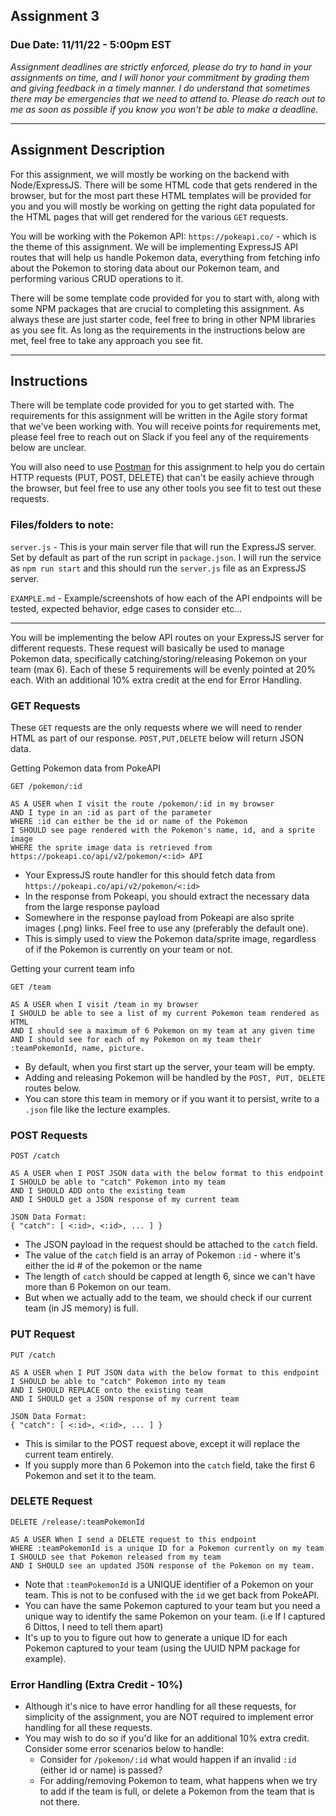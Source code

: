 ## Assignment 3
### Due Date: 11/11/22 - 5:00pm EST

*Assignment deadlines are strictly enforced, please do try to hand in your assignments on time, and I will honor your commitment by grading them and giving feedback in a timely manner. I do understand that sometimes there may be emergencies that we need to attend to. Please do reach out to me as soon as possible if you know you won't be able to make a deadline.*

---

## Assignment Description

For this assignment, we will mostly be working on the backend with Node/ExpressJS. There will be some HTML code that gets rendered in the browser, but for the most part these HTML templates will be provided for you and you will mostly be working on getting the right data populated for the HTML pages that will get rendered for the various `GET` requests.

You will be working with the Pokemon API: `https://pokeapi.co/` - which is the theme of this assignment. We will be implementing ExpressJS API routes that will help us handle Pokemon data, everything from fetching info about the Pokemon to storing data about our Pokemon team, and performing various CRUD operations to it.

There will be some template code provided for you to start with, along with some NPM packages that are crucial to completing this assignment. As always these are just starter code, feel free to bring in other NPM libraries as you see fit. As long as the requirements in the instructions below are met, feel free to take any approach you see fit.

---

## Instructions

There will be template code provided for you to get started with. The requirements for this assignment will be written in the Agile story format that we've been working with. You will receive points for requirements met, please feel free to reach out on Slack if you feel any of the requirements below are unclear.

You will also need to use [Postman](https://www.postman.com/downloads/) for this assignment to help you do certain HTTP requests (PUT, POST, DELETE) that can't be easily achieve through the browser, but feel free to use any other tools you see fit to test out these requests.

### Files/folders to note:

`server.js` - This is your main server file that will run the ExpressJS server. Set by default as part of the run script in `package.json`. I will run the service as `npm run start` and this should run the `server.js` file as an ExpressJS server.

`EXAMPLE.md` - Example/screenshots of how each of the API endpoints will be tested, expected behavior, edge cases to consider etc...

---

You will be implementing the below API routes on your ExpressJS server for different requests. These request will basically be used to manage Pokemon data, specifically catching/storing/releasing Pokemon on your team (max 6). Each of these 5 requirements will be evenly pointed at 20% each. With an additional 10% extra credit at the end for Error Handling.

### GET Requests

These `GET` requests are the only requests where we will need to render HTML as part of our response. `POST,PUT,DELETE` below will return JSON data.

Getting Pokemon data from PokeAPI

```text
GET /pokemon/:id

AS A USER when I visit the route /pokemon/:id in my browser
AND I type in an :id as part of the parameter
WHERE :id can either be the id or name of the Pokemon
I SHOULD see page rendered with the Pokemon's name, id, and a sprite image
WHERE the sprite image data is retrieved from https://pokeapi.co/api/v2/pokemon/<:id> API
```
- Your ExpressJS route handler for this should fetch data from `https://pokeapi.co/api/v2/pokemon/<:id>`
- In the response from Pokeapi, you should extract the necessary data from the large response payload
- Somewhere in the response payload from Pokeapi are also sprite images (.png) links. Feel free to use any (preferably the default one).
- This is simply used to view the Pokemon data/sprite image, regardless of if the Pokemon is currently on your team or not.

Getting your current team info

```text
GET /team

AS A USER when I visit /team in my browser
I SHOULD be able to see a list of my current Pokemon team rendered as HTML
AND I should see a maximum of 6 Pokemon on my team at any given time
AND I should see for each of my Pokemon on my team their :teamPokemonId, name, picture.
```

- By default, when you first start up the server, your team will be empty.
- Adding and releasing Pokemon will be handled by the `POST, PUT, DELETE` routes below.
- You can store this team in memory or if you want it to persist, write to a `.json` file like the lecture examples.

### POST Requests

```text
POST /catch

AS A USER when I POST JSON data with the below format to this endpoint
I SHOULD be able to "catch" Pokemon into my team
AND I SHOULD ADD onto the existing team
AND I SHOULD get a JSON response of my current team

JSON Data Format:
{ "catch": [ <:id>, <:id>, ... ] }
```
- The JSON payload in the request should be attached to the `catch` field.
- The value of the `catch` field is an array of Pokemon `:id` - where it's either the id # of the pokemon or the name
- The length of `catch` should be capped at length 6, since we can't have more than 6 Pokemon on our team.
- But when we actually add to the team, we should check if our current team (in JS memory) is full.

### PUT Request

```text
PUT /catch

AS A USER when I PUT JSON data with the below format to this endpoint
I SHOULD be able to "catch" Pokemon into my team
AND I SHOULD REPLACE onto the existing team
AND I SHOULD get a JSON response of my current team

JSON Data Format:
{ "catch": [ <:id>, <:id>, ... ] }
```
- This is similar to the POST request above, except it will replace the current team entirely.
- If you supply more than 6 Pokemon into the `catch` field, take the first 6 Pokemon and set it to the team.

### DELETE Request
```text
DELETE /release/:teamPokemonId

AS A USER When I send a DELETE request to this endpoint
WHERE :teamPokemonId is a unique ID for a Pokemon currently on my team
I SHOULD see that Pokemon released from my team
AND I SHOULD see an updated JSON response of the Pokemon on my team.
```
- Note that `:teamPokemonId` is a UNIQUE identifier of a Pokemon on your team. This is not to be confused with the `id` we get back from PokeAPI.
- You can have the same Pokemon captured to your team but you need a unique way to identify the same Pokemon on your team. (i.e If I captured 6 Dittos, I need to tell them apart)
- It's up to you to figure out how to generate a unique ID for each Pokemon captured to your team (using the UUID NPM package for example).

### Error Handling (Extra Credit - 10%)
- Although it's nice to have error handling for all these requests, for simplicity of the assignment, you are NOT required to implement error handling for all these requests.
- You may wish to do so if you'd like for an additional 10% extra credit. Consider some error scenarios below to handle:
  - Consider for `/pokemon/:id` what would happen if an invalid `:id` (either id or name) is passed?
  - For adding/removing Pokemon to team, what happens when we try to add if the team is full, or delete a Pokemon from the team that is not there.